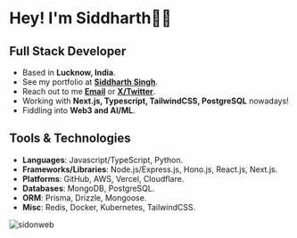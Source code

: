 # Hey! I'm Siddharth👋🏼

## Full Stack Developer

- Based in **Lucknow, India**.
- See my portfolio at [**Siddharth Singh**](https://sidonweb.com).
- Reach out to me [**Email**](mailto:heysid88@gmail.com) or [**X/Twitter**](https://www.twitter.com/siddonweb).
- Working with **Next.js, Typescript, TailwindCSS, PostgreSQL** nowadays!
- Fiddling into **Web3 and AI/ML**.

## Tools & Technologies

- **Languages**: Javascript/TypeScript, Python.
- **Frameworks/Libraries**: Node.js/Express.js, Hono.js, React.js, Next.js. 
- **Platforms**: GitHub, AWS, Vercel, Cloudflare.
- **Databases**: MongoDB, PostgreSQL.
- **ORM**: Prisma, Drizzle, Mongoose.
- **Misc**: Redis, Docker, Kubernetes, TailwindCSS.


<p align="left"> <img src="https://komarev.com/ghpvc/?username=sidonweb&label=Profile%20views&color=0e75b6&style=flat" alt="sidonweb" /> </p>

